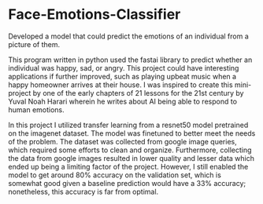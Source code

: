# Face-Emotions-Classifier
Developed a model that could predict the emotions of an individual from a picture of them.

This program written in python used the fastai library to predict whether an individual was happy, sad, or angry. This project could have interesting applications if further improved, such as playing upbeat music when a happy homeowner arrives at their house. I was inspired to create this mini-project by one of the early chapters of 21 lessons for the 21st century by Yuval Noah Harari wherein he writes about AI being able to respond to human emotions.

In this project I utilized transfer learning from a resnet50 model pretrained on the imagenet dataset. The model was finetuned to better meet the needs of the problem. The dataset was collected from google image queries, which required some efforts to clean and organize. Furthermore, collecting the data from google images resulted in lower quality and lesser data which ended up being a limiting factor of the project. However, I still enabled the model to get around 80% accuracy on the validation set, which is somewhat good given a baseline prediction would have a 33% accuracy; nonetheless, this accuracy is far from optimal.
